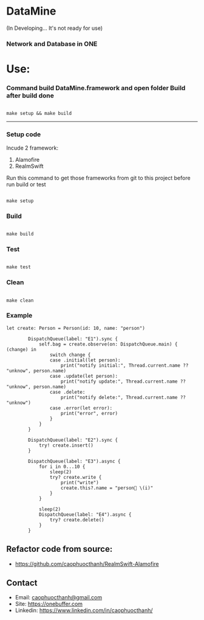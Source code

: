 # DataMine
<div class="text-red mb-2">(In Developing... It's not ready for use)</div>




### Network and Database in ONE


# Use:

### Command build DataMine.framework and open folder Build after build done

```shell

make setup && make build

````

------------------------

### Setup code
Incude 2 framework:
1. Alamofire
2. RealmSwift

Run this command to get those frameworks from git to this project before run build or test

```shell

make setup

```

### Build
```shell

make build

```

### Test
```shell

make test

``` 

### Clean
```shell

make clean

``` 

### Example

```
let create: Person = Person(id: 10, name: "person")
        
        DispatchQueue(label: "E1").sync {
            self.bag = create.observe(on: DispatchQueue.main) { (change) in
                switch change {
                case .initial(let person):
                    print("notify initial:", Thread.current.name ?? "unknow", person.name)
                case .update(let person):
                    print("notify update:", Thread.current.name ?? "unknow", person.name)
                case .delete:
                    print("notify delete:", Thread.current.name ?? "unknow")
                case .error(let error):
                    print("error", error)
                }
            }
        }
        
        DispatchQueue(label: "E2").sync {
            try! create.insert()
        }
        
        DispatchQueue(label: "E3").async {
            for i in 0...10 {
                sleep(2)
                try? create.write {
                    print("write")
                    create.this?.name = "person🦴 \(i)"
                }
            }
            
            sleep(2)
            DispatchQueue(label: "E4").async {
                try? create.delete()
            }
        }

```

## Refactor code from source: 
- https://github.com/caophuocthanh/RealmSwift-Alamofire

## Contact
- Email: caophuocthanh@gmail.com
- Site: https://onebuffer.com
- Linkedin: https://www.linkedin.com/in/caophuocthanh/

